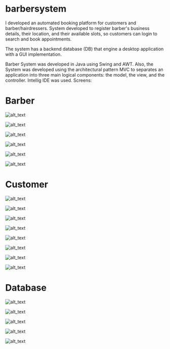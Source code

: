 # barbersystem
I developed an automated booking platform for customers and barber/hairdressers. System developed to register barber's business details, their location, and their available slots, so customers can login to search and book appointments.

The system has a backend database (DB) that engine a desktop application with a GUI implementation. 

Barber System was developed in Java using Swing and AWT. Also, the System was developed using the architectural pattern MVC to separates an application into three main logical components: the model, the view, and the controller. Intellig IDE was used.
Screens:

# Barber

![alt_text](https://github.com/Jorge36/barbersystem/blob/697ce7aa0b0060d48ee39ddd480243e7947c6fd5/imagesApplication/barber_registration.png)

![alt_text](https://github.com/Jorge36/barbersystem/blob/697ce7aa0b0060d48ee39ddd480243e7947c6fd5/imagesApplication/barber_logged_succ.png)

![alt_text](https://github.com/Jorge36/barbersystem/blob/697ce7aa0b0060d48ee39ddd480243e7947c6fd5/imagesApplication/barber_slots_saved.png)

![alt_text](https://github.com/Jorge36/barbersystem/blob/697ce7aa0b0060d48ee39ddd480243e7947c6fd5/imagesApplication/list_apps_and_set_slot_no_avail.png)

![alt_text](https://github.com/Jorge36/barbersystem/blob/697ce7aa0b0060d48ee39ddd480243e7947c6fd5/imagesApplication/cancel_app.png)

![alt_text](https://github.com/Jorge36/barbersystem/blob/697ce7aa0b0060d48ee39ddd480243e7947c6fd5/imagesApplication/list_app_with_status.png)

# Customer

![alt_text](https://github.com/Jorge36/barbersystem/blob/697ce7aa0b0060d48ee39ddd480243e7947c6fd5/imagesApplication/customer_registration.png)

![alt_text](https://github.com/Jorge36/barbersystem/blob/697ce7aa0b0060d48ee39ddd480243e7947c6fd5/imagesApplication/customer_logged_succ.png)

![alt_text](https://github.com/Jorge36/barbersystem/blob/697ce7aa0b0060d48ee39ddd480243e7947c6fd5/imagesApplication/barber_mainscreen.png)

![alt_text](https://github.com/Jorge36/barbersystem/blob/697ce7aa0b0060d48ee39ddd480243e7947c6fd5/imagesApplication/customer_mainscreen.png)

![alt_text](https://github.com/Jorge36/barbersystem/blob/697ce7aa0b0060d48ee39ddd480243e7947c6fd5/imagesApplication/search_barber_for_location.png)

![alt_text](https://github.com/Jorge36/barbersystem/blob/697ce7aa0b0060d48ee39ddd480243e7947c6fd5/imagesApplication/barber_must_be_selected_for_an_app.png)

![alt_text](https://github.com/Jorge36/barbersystem/blob/697ce7aa0b0060d48ee39ddd480243e7947c6fd5/imagesApplication/choose_date_for_app.png)

![alt_text](https://github.com/Jorge36/barbersystem/blob/697ce7aa0b0060d48ee39ddd480243e7947c6fd5/imagesApplication/write_complain.png)

# Database

![alt_text](https://github.com/Jorge36/barbersystem/blob/697ce7aa0b0060d48ee39ddd480243e7947c6fd5/imagesApplication/database_model.png)

![alt_text](https://github.com/Jorge36/barbersystem/blob/697ce7aa0b0060d48ee39ddd480243e7947c6fd5/imagesApplication/database_mysql.png)



![alt_text](https://github.com/Jorge36/barbersystem/blob/697ce7aa0b0060d48ee39ddd480243e7947c6fd5/imagesApplication/slots_for_paul.png)

![alt_text](https://github.com/Jorge36/barbersystem/blob/697ce7aa0b0060d48ee39ddd480243e7947c6fd5/imagesApplication/barber_table_mysql.png)

![alt_text](https://github.com/Jorge36/barbersystem/blob/697ce7aa0b0060d48ee39ddd480243e7947c6fd5/imagesApplication/barber_add_slot.png)
